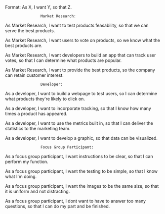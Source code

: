 Format: As X, I want Y, so that Z. 

                    Market Research:

As Market Research, I want to test products feasability, so that we can serve the best products.

As Market Research, I want users to vote on products, so we know what the best products are.

As Market Research, I want developers to build an app that can track user votes, so that I can determine what products are popular.

As Market Research, I want to provide the best products, so the company can retain customer interest.


                    Developer:

As a developer, I want to build a webpage to test users, so I can determine what products they're likely to click on.

As a developer, I want to incorporate tracking, so that I know how many times a product has appeared. 

As a developer, I want to use the metrics built in, so that I can deliver the statistics to the marketing team.

As a developer, I want to develop a graphic, so that data can be visualized.

                    Focus Group Participant:

As a focus group participant, I want instructions to be clear, so that I can perform my function.

As a focus group participant, I want the testing to be simple, so that I know what I'm doing.

As a focus group participant, I want the images to be the same size, so that it is uniform and not distracting. 

As a focus group participant, I dont want to have to answer too many questions, so that I can do my part and be finished. 